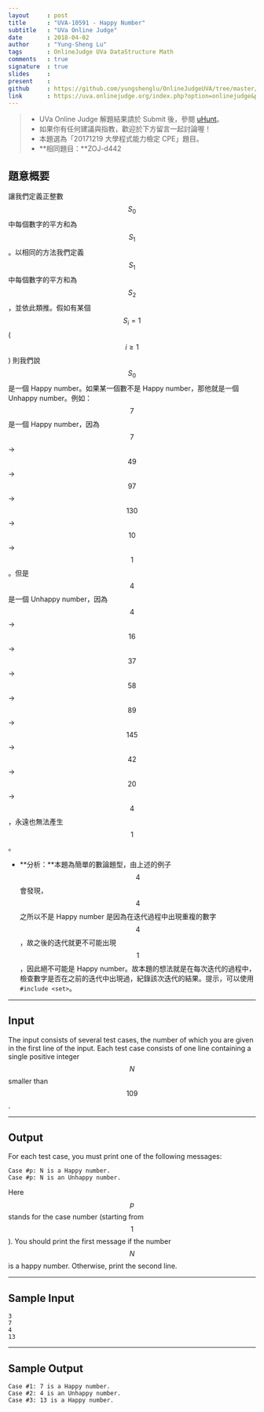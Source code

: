 ```yaml
---
layout     : post
title      : "UVA-10591 - Happy Number"
subtitle   : "UVa Online Judge"
date       : 2018-04-02
author     : "Yung-Sheng Lu"
tags       : OnlineJudge UVa DataStructure Math
comments   : true
signature  : true
slides     : 
present    :
github     : https://github.com/yungshenglu/OnlineJudgeUVA/tree/master/UVA-10591
link       : https://uva.onlinejudge.org/index.php?option=onlinejudge&page=show_problem&problem=1532
---
```


> * UVa Online Judge 解題結果請於 Submit 後，參閱 [uHunt](https://uhunt.onlinejudge.org/)。
> * 如果你有任何建議與指教，歡迎於下方留言一起討論喔！
> * 本題選為「20171219 大學程式能力檢定 CPE」題目。
> * **相同題目：**ZOJ-d442

## 題意概要

讓我們定義正整數 $$S_0$$ 中每個數字的平方和為 $$S_1$$。以相同的方法我們定義 $$S_1$$ 中每個數字的平方和為 $$S_2$$，並依此類推。假如有某個 $$S_i = 1$$ ($$i \ge 1$$) 則我們說 $$S_0$$ 是一個 Happy number。如果某一個數不是 Happy number，那他就是一個 Unhappy number。例如：$$7$$ 是一個 Happy number，因為 $$7$$ → $$49$$ → $$97$$ → $$130$$ → $$10$$ → $$1$$。但是 $$4$$ 是一個 Unhappy number，因為 $$4$$ → $$16$$ → $$37$$ → $$58$$ → $$89$$ → $$145$$ → $$42$$ → $$20$$ → $$4$$，永遠也無法產生 $$1$$。

* **分析：**本題為簡單的數論題型，由上述的例子 $$4$$ 會發現，$$4$$ 之所以不是 Happy number 是因為在迭代過程中出現重複的數字 $$4$$，故之後的迭代就更不可能出現 $$1$$，因此絕不可能是 Happy number。故本題的想法就是在每次迭代的過程中，檢查數字是否在之前的迭代中出現過，紀錄該次迭代的結果。提示，可以使用 `#include <set>`。

---
## Input

The input consists of several test cases, the number of which you are given in the first line of the input. Each test case consists of one line containing a single positive integer $$N$$ smaller than $$109$$.

---
## Output

For each test case, you must print one of the following messages:
```
Case #p: N is a Happy number.
Case #p: N is an Unhappy number.
```
Here $$p$$ stands for the case number (starting from $$1$$). You should print the first message if the number $$N$$ is a happy number. Otherwise, print the second line.

---
## Sample Input

```
3
7
4
13
```

---
## Sample Output

```
Case #1: 7 is a Happy number.
Case #2: 4 is an Unhappy number.
Case #3: 13 is a Happy number.
```